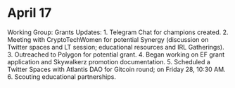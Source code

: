 # April 17

Working Group: Grants
Updates: 1. Telegram Chat for champions created.                                                2. Meeting with CryptoTechWomen for potential Synergy (discussion on Twitter spaces and LT session; educational resources and IRL Gatherings).                                          3. Outreached to Polygon for potential grant.                                    4. Began working on EF grant application and Skywalkerz promotion documentation.                                     5. Scheduled a Twitter Spaces with Atlantis DAO for Gitcoin round; on Friday 28, 10:30 AM.                                                     6. Scouting educational partnerships.